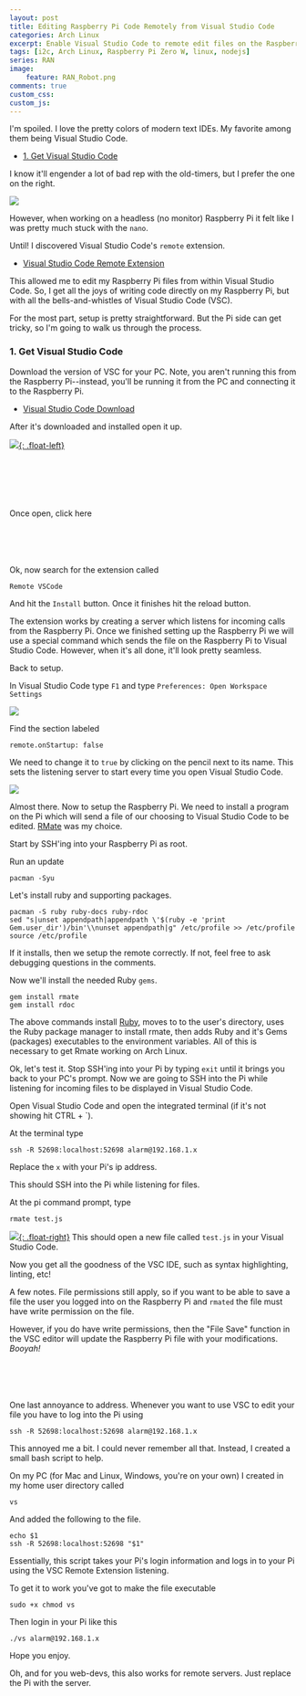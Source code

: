 ```yaml
---
layout: post
title: Editing Raspberry Pi Code Remotely from Visual Studio Code 
categories: Arch Linux
excerpt: Enable Visual Studio Code to remote edit files on the Raspberry Pi
tags: [i2c, Arch Linux, Raspberry Pi Zero W, linux, nodejs]
series: RAN
image: 
    feature: RAN_Robot.png
comments: true
custom_css:
custom_js: 
---
```


I'm spoiled.  I love the pretty colors of modern text IDEs.  My favorite among them being Visual Studio Code.

- [1. Get Visual Studio Code](#1-get-visual-studio-code)

I know it'll engender a lot of bad rep with the old-timers, but I prefer the one on the right.

![](/images/nano_vs_vsc.png)

However, when working on a headless (no monitor) Raspberry Pi it felt like I was pretty much stuck with the `nano`.  

Until! I discovered Visual Studio Code's `remote` extension.

* [Visual Studio Code Remote Extension](https://github.com/rafaelmaiolla/remote-vscode)

This allowed me to edit my Raspberry Pi files from within Visual Studio Code.  So, I get all the joys of writing code directly on my Raspberry Pi, but with all the bells-and-whistles of Visual Studio Code (VSC).

For the most part, setup is pretty straightforward.  But the Pi side can get tricky, so I'm going to walk us through the process.

### 1. Get Visual Studio Code

Download the version of VSC for your PC.  Note, you aren't running this from the Raspberry Pi--instead, you'll be running it from the PC and connecting it to the Raspberry Pi. 

* [Visual Studio Code Download](https://code.visualstudio.com/download)

After it's downloaded and installed open it up.


[![](/images/vsc-ext-btn.png){: .float-left}](/images/vsc-ext-btn.png)
<br/>
<br/>
<br/>
<br/>
<br/>
<br/>
<br/>
Once open, click here
<br/>
<br/>
<br/>
<br/>
<br/>

<div style="clear: both;"></div>
Ok, now search for the extension called

```
Remote VSCode
```

And hit the `Install` button.  Once it finishes hit the reload button.

The extension works by creating a server which listens for incoming calls from the Raspberry Pi.  Once we finished setting up the Raspberry Pi we will use a special command which sends the file on the Raspberry Pi to Visual Studio Code.  However, when it's all done, it'll look pretty seamless.

Back to setup.

In Visual Studio Code type `F1` and type `Preferences: Open Workspace Settings`

![](/images/vsc_preferences.png)

Find the section labeled
```
remote.onStartup: false
```

We need to change it to `true` by clicking on the pencil next to its name.  This sets the listening server to start every time you open Visual Studio Code.

![](/images/vsc_start_server.png)

Almost there.  Now to setup the Raspberry Pi.  We need to install a program on the Pi which will send a file of our choosing to Visual Studio Code to be edited.  [RMate](https://github.com/textmate/rmate) was my choice.

Start by SSH'ing into your Raspberry Pi as root.

Run an update
```
pacman -Syu
```

Let's install ruby and supporting packages.
```
pacman -S ruby ruby-docs ruby-rdoc
sed "s|unset appendpath|appendpath \'$(ruby -e 'print Gem.user_dir')/bin'\\nunset appendpath|g" /etc/profile >> /etc/profile
source /etc/profile
```
If it installs, then we setup the remote correctly.  If not, feel free to ask debugging questions in the comments.

Now we'll install the needed Ruby `gems`.
```
gem install rmate
gem install rdoc
```
The above commands install [Ruby](https://www.ruby-lang.org/en/), moves to to the user's directory, uses the Ruby package manager to install rmate, then adds Ruby and it's Gems (packages) executables to the environment variables.  All of this is necessary to get Rmate working on Arch Linux.

Ok, let's test it.  Stop SSH'ing into your Pi by typing `exit` until it brings you back to your PC's prompt.  Now we are going to SSH into the Pi while listening for incoming files to be displayed in Visual Studio Code.

Open Visual Studio Code and open the integrated terminal (if it's not showing hit CTRL + `).

At the terminal type
```
ssh -R 52698:localhost:52698 alarm@192.168.1.x
```
Replace the `x` with your Pi's ip address.

This should SSH into the Pi while listening for files.

At the pi command prompt, type
```
rmate test.js
```
[![](/images/rmate_new_file.png){: .float-right}](/images/rmate_new_file.png)
This should open a new file called `test.js` in your Visual Studio Code.

Now you get all the goodness of the VSC IDE, such as syntax highlighting, linting, etc!

A few notes.  File permissions still apply, so if you want to be able to save a file the user you logged into on the Raspberry Pi and `rmated` the file must have write permission on the file.

However, if you do have write permissions, then the "File Save" function in the VSC editor will update the Raspberry Pi file with your modifications.  _Booyah!_
<br/>
<br/>
<br/>
<br/>
<br/>
<div style="clear: both;"></div>

One last annoyance to address.  Whenever you want to use VSC to edit your file you have to log into the Pi using
```
ssh -R 52698:localhost:52698 alarm@192.168.1.x
```
This annoyed me a bit.  I could never remember all that.  Instead, I created a small bash script to help.

On my PC (for Mac and Linux, Windows, you're on your own) I created in my home user directory called
```
vs
```
And added the following to the file.
```
echo $1
ssh -R 52698:localhost:52698 "$1"
```

Essentially, this script takes your Pi's login information and logs in to your Pi using the VSC Remote Extension listening.

To get it to work you've got to make the file executable
```
sudo +x chmod vs
```

Then login in your Pi like this
```
./vs alarm@192.168.1.x
```
Hope you enjoy.

Oh, and for you web-devs, this also works for remote servers.  Just replace the Pi with the server.